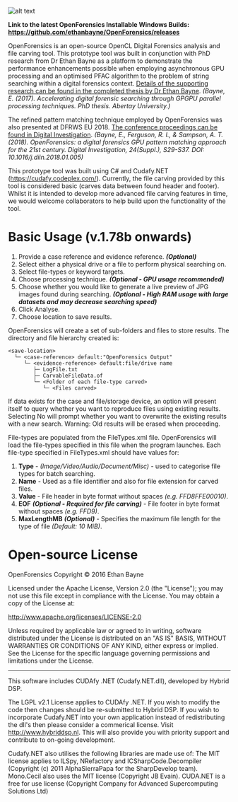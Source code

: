 ![alt text](https://github.com/ethanbayne/OpenForensics/blob/master/OpenForensics/Resources/OpenForensicsLogo2.png "OpenForensics Logo")

__Link to the latest OpenForensics Installable Windows Builds: https://github.com/ethanbayne/OpenForensics/releases__

OpenForensics is an open-source OpenCL Digital Forensics analysis and file carving tool. This prototype tool was built in conjunction with PhD research from Dr Ethan Bayne as a platform to demonstrate the performance enhancements possible when employing asynchronous GPU processing and an optimised PFAC algorithm to the problem of string searching within a digital forensics context. <a href="https://rke.abertay.ac.uk/en/studentTheses/accelerating-digital-forensic-searching-through-gpgpu-parallel-pr" />Details of the supporting research can be found in the completed thesis by Dr Ethan Bayne</a>. _(Bayne, E. (2017). Accelerating digital forensic searching through GPGPU parallel processing techniques. PhD thesis. Abertay University.)_

The refined pattern matching technique employed by OpenForensics was also presented at DFRWS EU 2018. <a href="https://www.sciencedirect.com/science/article/pii/S1742287618300379" />The conference proceedings can be found in Digital Investigation</a>. _(Bayne, E., Ferguson, R. I., & Sampson, A. T. (2018). OpenForensics: a digital forensics GPU pattern matching approach for the 21st century. Digital Investigation, 24(Suppl.), S29-S37. DOI: 10.1016/j.diin.2018.01.005)_

This prototype tool was built using C# and Cudafy.NET (https://cudafy.codeplex.com/). Currently, the file carving provided by this tool is considered basic (carves data between found header and footer). Whilst it is intended to develop more advanced file carving features in time, we would welcome collaborators to help build upon the functionality of the tool.

# Basic Usage (v.1.78b onwards)
   1. Provide a case reference and evidence reference. ___(Optional)___
   2. Select either a physical drive or a file to perform physical searching on.
   3. Select file-types or keyword targets.
   4. Choose processing technique. ___(Optional - GPU usage recommended)___
   5. Choose whether you would like to generate a live preview of JPG images found during searching. ___(Optional - High RAM usage with large datasets and may decrease searching speed)___
   6. Click Analyse.
   7. Choose location to save results.

OpenForensics will create a set of sub-folders and files to store results. The directory and file hierarchy created is: 

    <save-location>
      └─ <case-reference> default:"OpenForensics Output"
         └─ <evidence-reference> default:file/drive name
            ├─ LogFile.txt
            ├─ CarvableFileData.of
            └─ <Folder of each file-type carved>
               └─ <Files carved>

If data exists for the case and file/storage device, an option will present itself to query whether you want to reproduce files using existing results. Selecting No will prompt whether you want to overwrite the existing results with a new search. Warning: Old results will be erased when proceeding.

File-types are populated from the FileTypes.xml file. OpenForensics will load the file-types specified in this file when the program launches. Each file-type specified in FileTypes.xml should have values for:

   1. __Type__ - _(Image/Video/Audio/Document/Misc)_ - used to categorise file types for batch searching.
   2. __Name__ - Used as a file identifier and also for file extension for carved files.
   3. __Value__ - File header in byte format without spaces _(e.g. FFD8FFE00010)_.
   4. __EOF__ ___(Optional - Required for file carving)___ - File footer in byte format without spaces _(e.g. FFD9)_.
   5. __MaxLengthMB__ ___(Optional)___ - Specifies the maximum file length for the type of file _(Default: 10 MiB)_.

# Open-source License
OpenForensics Copyright © 2016 Ethan Bayne

Licensed under the Apache License, Version 2.0 (the "License"); you may not use this file except in compliance with the License. You may obtain a copy of the License at:

http://www.apache.org/licenses/LICENSE-2.0

Unless required by applicable law or agreed to in writing, software distributed under the License is distributed on an "AS IS" BASIS, WITHOUT WARRANTIES OR CONDITIONS OF ANY KIND, either express or implied. See the License for the specific language governing permissions and limitations under the License.

---

This software includes CUDAfy .NET (Cudafy.NET.dll), developed by Hybrid DSP.

The LGPL v2.1 License applies to CUDAfy .NET. If you wish to modify the code then changes should be re-submitted to Hybrid DSP. If you wish to incorporate Cudafy.NET into your own application instead of redistributing the dll's then please consider a commerical license. Visit http://www.hybriddsp.nl. This will also provide you with priority support and contribute to on-going development.

Cudafy.NET also utilises the following libraries are made use of:
The MIT license applies to ILSpy, NRefactory and ICSharpCode.Decompiler (Copyright (c) 2011 AlphaSierraPapa for the SharpDevelop team).
Mono.Cecil also uses the MIT license (Copyright JB Evain).
CUDA.NET is a free for use license (Copyright Company for Advanced Supercomputing Solutions Ltd)
